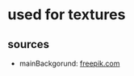 # used for textures

## sources
- mainBackgorund: [freepik.com](https://www.freepik.com/free-vector/empty-background-nature-park-scenery_11701923.htm#page=1&query=cartoon%20landscapes%20background&position=9)